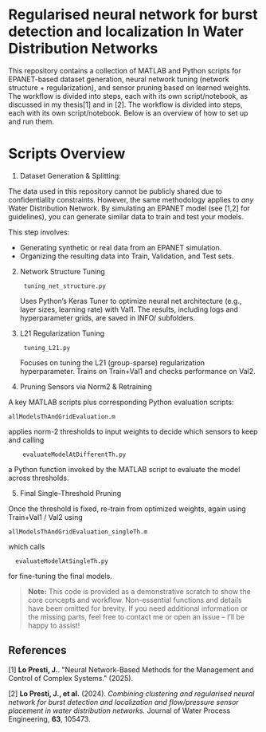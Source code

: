 # Regularised neural network for burst detection and localization In Water Distribution Networks
This repository contains a collection of MATLAB and Python scripts for EPANET-based dataset generation, neural network tuning (network structure + regularization), and sensor pruning based on learned weights. The workflow is divided into steps, each with its own script/notebook, as discussed in my thesis[1] and in [2].
The workflow is divided into steps, each with its own script/notebook. Below is an overview of how to set up and run them.

# Scripts Overview
1. Dataset Generation & Splitting:

The data used in this repository cannot be publicly shared due to confidentiality constraints. However, the same methodology applies to *any* Water Distribution Network. By simulating an EPANET model (see [1,2] for guidelines), you can generate similar data to train and test your models.

This step involves:
- Generating synthetic or real data from an EPANET simulation.
- Organizing the resulting data into Train, Validation, and Test sets.

2. Network Structure Tuning

        tuning_net_structure.py
    
    Uses Python’s Keras Tuner to optimize neural net architecture (e.g., layer sizes, learning rate) with Val1.
    The results, including logs and hyperparameter grids, are saved in INFO/ subfolders.

3. L21 Regularization Tuning

        tuning_L21.py

    Focuses on tuning the L21 (group-sparse) regularization hyperparameter. Trains on Train+Val1 and checks performance on Val2.

4. Pruning Sensors via Norm2 & Retraining

A key MATLAB scripts plus corresponding Python evaluation scripts:

    allModelsThAndGridEvaluation.m

applies norm-2 thresholds to input weights to decide which sensors to keep and calling 

        evaluateModelAtDifferentTh.py

a Python function invoked by the MATLAB script to evaluate the model across thresholds.

5. Final Single-Threshold Pruning

Once the threshold is fixed, re-train from optimized weights, again using Train+Val1 / Val2 using 

    allModelsThAndGridEvaluation_singleTh.m

which calls 

      evaluateModelAtSingleTh.py

for fine-tuning the final models.

>**Note:** This code is provided as a demonstrative scratch to show the core concepts and workflow. Non-essential functions and details have been omitted for brevity. If you need additional information or the missing parts, feel free to contact me or open an issue – I’ll be happy to assist!


## References
[1] **Lo Presti, J.**. "Neural Network-Based Methods for the Management and Control of Complex Systems." (2025).

[2] **Lo Presti, J., et al.** (2024). *Combining clustering and regularised neural network for burst detection and localization and flow/pressure sensor placement in water distribution networks.* Journal of Water Process Engineering, **63**, 105473.
